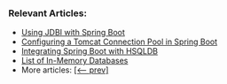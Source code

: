 ### Relevant Articles:

- [Using JDBI with Spring Boot](https://www.baeldung.com/spring-boot-jdbi)
- [Configuring a Tomcat Connection Pool in Spring Boot](https://www.baeldung.com/spring-boot-tomcat-connection-pool)
- [Integrating Spring Boot with HSQLDB](https://www.baeldung.com/spring-boot-hsqldb)
- [List of In-Memory Databases](http://www.baeldung.com/java-in-memory-databases)
- More articles: [[<-- prev]](../spring-boot-persistence)
